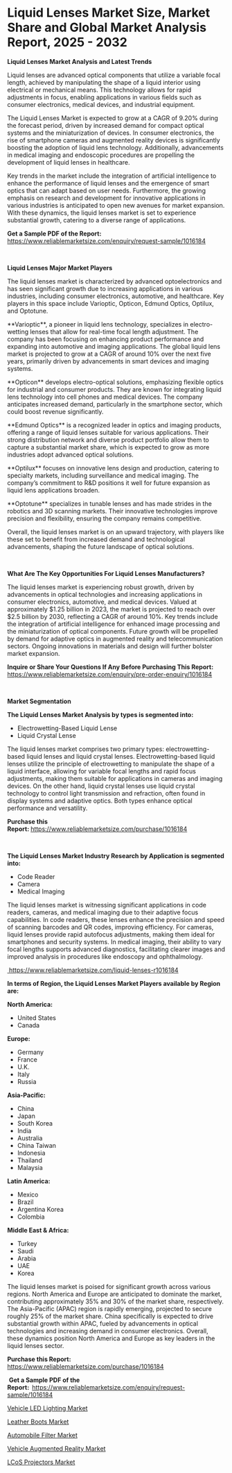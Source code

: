 <p><h1>Liquid Lenses Market Size, Market Share and Global Market Analysis Report, 2025 - 2032</h1></p><p><strong>Liquid Lenses Market Analysis and Latest Trends</strong></p>
<p><p>Liquid lenses are advanced optical components that utilize a variable focal length, achieved by manipulating the shape of a liquid interior using electrical or mechanical means. This technology allows for rapid adjustments in focus, enabling applications in various fields such as consumer electronics, medical devices, and industrial equipment.</p><p>The Liquid Lenses Market is expected to grow at a CAGR of 9.20% during the forecast period, driven by increased demand for compact optical systems and the miniaturization of devices. In consumer electronics, the rise of smartphone cameras and augmented reality devices is significantly boosting the adoption of liquid lens technology. Additionally, advancements in medical imaging and endoscopic procedures are propelling the development of liquid lenses in healthcare.</p><p>Key trends in the market include the integration of artificial intelligence to enhance the performance of liquid lenses and the emergence of smart optics that can adapt based on user needs. Furthermore, the growing emphasis on research and development for innovative applications in various industries is anticipated to open new avenues for market expansion. With these dynamics, the liquid lenses market is set to experience substantial growth, catering to a diverse range of applications.</p></p>
<p><strong>Get a Sample PDF of the Report:&nbsp;</strong> <a href="https://www.reliablemarketsize.com/enquiry/request-sample/1016184?utm_campaign=1897&utm_medium=2&utm_source=Github&utm_content=ia&utm_term=05022025&utm_id=liquid-lenses">https://www.reliablemarketsize.com/enquiry/request-sample/1016184</a></p>
<p>&nbsp;</p>
<p><strong>Liquid Lenses Major Market Players</strong></p>
<p><p>The liquid lenses market is characterized by advanced optoelectronics and has seen significant growth due to increasing applications in various industries, including consumer electronics, automotive, and healthcare. Key players in this space include Varioptic, Opticon, Edmund Optics, Optilux, and Optotune.</p><p>**Varioptic**, a pioneer in liquid lens technology, specializes in electro-wetting lenses that allow for real-time focal length adjustment. The company has been focusing on enhancing product performance and expanding into automotive and imaging applications. The global liquid lens market is projected to grow at a CAGR of around 10% over the next five years, primarily driven by advancements in smart devices and imaging systems.</p><p>**Opticon** develops electro-optical solutions, emphasizing flexible optics for industrial and consumer products. They are known for integrating liquid lens technology into cell phones and medical devices. The company anticipates increased demand, particularly in the smartphone sector, which could boost revenue significantly.</p><p>**Edmund Optics** is a recognized leader in optics and imaging products, offering a range of liquid lenses suitable for various applications. Their strong distribution network and diverse product portfolio allow them to capture a substantial market share, which is expected to grow as more industries adopt advanced optical solutions.</p><p>**Optilux** focuses on innovative lens design and production, catering to specialty markets, including surveillance and medical imaging. The company’s commitment to R&D positions it well for future expansion as liquid lens applications broaden.</p><p>**Optotune** specializes in tunable lenses and has made strides in the robotics and 3D scanning markets. Their innovative technologies improve precision and flexibility, ensuring the company remains competitive.</p><p>Overall, the liquid lenses market is on an upward trajectory, with players like these set to benefit from increased demand and technological advancements, shaping the future landscape of optical solutions.</p></p>
<p>&nbsp;</p>
<p><strong>What Are The Key Opportunities For Liquid Lenses Manufacturers?</strong></p>
<p><p>The liquid lenses market is experiencing robust growth, driven by advancements in optical technologies and increasing applications in consumer electronics, automotive, and medical devices. Valued at approximately $1.25 billion in 2023, the market is projected to reach over $2.5 billion by 2030, reflecting a CAGR of around 10%. Key trends include the integration of artificial intelligence for enhanced image processing and the miniaturization of optical components. Future growth will be propelled by demand for adaptive optics in augmented reality and telecommunication sectors. Ongoing innovations in materials and design will further bolster market expansion.</p></p>
<p><strong>Inquire or Share Your Questions If Any Before Purchasing This Report:</strong> <a href="https://www.reliablemarketsize.com/enquiry/pre-order-enquiry/1016184?utm_campaign=1897&utm_medium=2&utm_source=Github&utm_content=ia&utm_term=05022025&utm_id=liquid-lenses">https://www.reliablemarketsize.com/enquiry/pre-order-enquiry/1016184</a></p>
<p>&nbsp;</p>
<p><strong>Market Segmentation</strong></p>
<p><strong>The Liquid Lenses Market Analysis by types is segmented into:</strong></p>
<p><ul><li>Electrowetting-Based Liquid Lense</li><li>Liquid Crystal Lense</li></ul></p>
<p><p>The liquid lenses market comprises two primary types: electrowetting-based liquid lenses and liquid crystal lenses. Electrowetting-based liquid lenses utilize the principle of electrowetting to manipulate the shape of a liquid interface, allowing for variable focal lengths and rapid focus adjustments, making them suitable for applications in cameras and imaging devices. On the other hand, liquid crystal lenses use liquid crystal technology to control light transmission and refraction, often found in display systems and adaptive optics. Both types enhance optical performance and versatility.</p></p>
<p><strong>Purchase this Report:&nbsp;</strong><a href="https://www.reliablemarketsize.com/purchase/1016184?utm_campaign=1897&utm_medium=2&utm_source=Github&utm_content=ia&utm_term=05022025&utm_id=liquid-lenses">https://www.reliablemarketsize.com/purchase/1016184</a></p>
<p>&nbsp;</p>
<p><strong>The Liquid Lenses Market Industry Research by Application is segmented into:</strong></p>
<p><ul><li>Code Reader</li><li>Camera</li><li>Medical Imaging</li></ul></p>
<p><p>The liquid lenses market is witnessing significant applications in code readers, cameras, and medical imaging due to their adaptive focus capabilities. In code readers, these lenses enhance the precision and speed of scanning barcodes and QR codes, improving efficiency. For cameras, liquid lenses provide rapid autofocus adjustments, making them ideal for smartphones and security systems. In medical imaging, their ability to vary focal lengths supports advanced diagnostics, facilitating clearer images and improved analysis in procedures like endoscopy and ophthalmology.</p></p>
<p><a href="https://www.reliablemarketsize.com/liquid-lenses-r1016184?utm_campaign=1897&utm_medium=2&utm_source=Github&utm_content=ia&utm_term=05022025&utm_id=liquid-lenses">&nbsp;https://www.reliablemarketsize.com/liquid-lenses-r1016184</a></p>
<p><strong>In terms of Region, the Liquid Lenses Market Players available by Region are:</strong></p>
<p>
    <p> <strong> North America: </strong>
        <ul>
            <li>United States</li>
            <li>Canada</li>
        </ul>
        </p> 
    <p> <strong> Europe: </strong>
        <ul>
            <li>Germany</li>
            <li>France</li>
            <li>U.K.</li>
            <li>Italy</li>
            <li>Russia</li>
        </ul>
        </p> 
    <p> <strong> Asia-Pacific: </strong>
        <ul>
            <li>China</li>
            <li>Japan</li>
            <li>South Korea</li>
            <li>India</li>
            <li>Australia</li>
            <li>China Taiwan</li>
            <li>Indonesia</li>
            <li>Thailand</li>
            <li>Malaysia</li>
        </ul>
        </p> 
    <p> <strong> Latin America: </strong>
        <ul>
            <li>Mexico</li>
            <li>Brazil</li>
            <li>Argentina Korea</li>
            <li>Colombia</li>
        </ul>
        </p> 
    <p> <strong> Middle East & Africa: </strong>
        <ul>
            <li>Turkey</li>
            <li>Saudi</li>
            <li>Arabia</li>
            <li>UAE</li>
            <li>Korea</li>
        </ul>
    </p>
    </p>
<p><p>The liquid lenses market is poised for significant growth across various regions. North America and Europe are anticipated to dominate the market, contributing approximately 35% and 30% of the market share, respectively. The Asia-Pacific (APAC) region is rapidly emerging, projected to secure roughly 25% of the market share. China specifically is expected to drive substantial growth within APAC, fueled by advancements in optical technologies and increasing demand in consumer electronics. Overall, these dynamics position North America and Europe as key leaders in the liquid lenses sector.</p></p>
<p><strong>Purchase this Report: </strong><a href="https://www.reliablemarketsize.com/purchase/1016184?utm_campaign=1897&utm_medium=2&utm_source=Github&utm_content=ia&utm_term=05022025&utm_id=liquid-lenses">https://www.reliablemarketsize.com/purchase/1016184</a></p>
<p>&nbsp;<strong>Get a Sample PDF of the Report:&nbsp;&nbsp;</strong><a href="https://www.reliablemarketsize.com/enquiry/request-sample/1016184?utm_campaign=1897&utm_medium=2&utm_source=Github&utm_content=ia&utm_term=05022025&utm_id=liquid-lenses">https://www.reliablemarketsize.com/enquiry/request-sample/1016184</a></p>
<p><strong></strong></p>
<p><p><a href="https://www.linkedin.com/pulse/vehicle-led-lighting-market-analysis-share-size-value-growing-kz5nf?utm_campaign=1897&utm_medium=2&utm_source=Github&utm_content=ia&utm_term=05022025&utm_id=liquid-lenses">Vehicle LED Lighting Market</a></p><p><a href="https://github.com/carylgrinko/Market-Research-Report-List-1/blob/main/leather-boots-market.md?utm_campaign=1897&utm_medium=2&utm_source=Github&utm_content=ia&utm_term=05022025&utm_id=liquid-lenses">Leather Boots Market</a></p><p><a href="https://www.linkedin.com/pulse/automobile-filter-market-highlights-industry-growth-89-cagr-8qrmf?utm_campaign=1897&utm_medium=2&utm_source=Github&utm_content=ia&utm_term=05022025&utm_id=liquid-lenses">Automobile Filter Market</a></p><p><a href="https://www.linkedin.com/pulse/projected-growth-vehicle-augmented-reality-market-2025-2032-8mbhf?utm_campaign=1897&utm_medium=2&utm_source=Github&utm_content=ia&utm_term=05022025&utm_id=liquid-lenses">Vehicle Augmented Reality Market</a></p><p><a href="https://github.com/ziogaskangui96/Market-Research-Report-List-1/blob/main/lcos-projectors-market.md?utm_campaign=1897&utm_medium=2&utm_source=Github&utm_content=ia&utm_term=05022025&utm_id=liquid-lenses">LCoS Projectors Market</a></p></p>